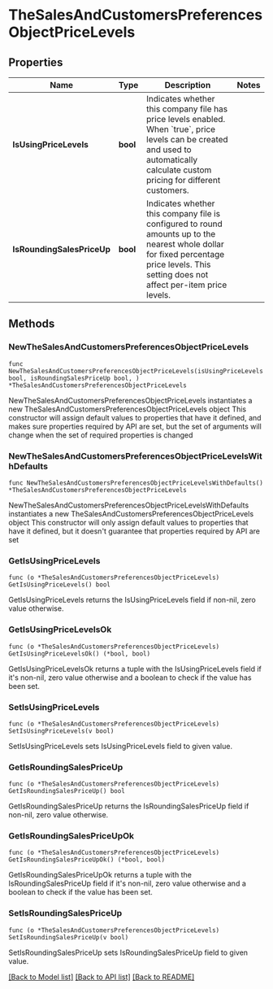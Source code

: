 # TheSalesAndCustomersPreferencesObjectPriceLevels

## Properties

Name | Type | Description | Notes
------------ | ------------- | ------------- | -------------
**IsUsingPriceLevels** | **bool** | Indicates whether this company file has price levels enabled. When &#x60;true&#x60;, price levels can be created and used to automatically calculate custom pricing for different customers. | 
**IsRoundingSalesPriceUp** | **bool** | Indicates whether this company file is configured to round amounts up to the nearest whole dollar for fixed percentage price levels. This setting does not affect per-item price levels. | 

## Methods

### NewTheSalesAndCustomersPreferencesObjectPriceLevels

`func NewTheSalesAndCustomersPreferencesObjectPriceLevels(isUsingPriceLevels bool, isRoundingSalesPriceUp bool, ) *TheSalesAndCustomersPreferencesObjectPriceLevels`

NewTheSalesAndCustomersPreferencesObjectPriceLevels instantiates a new TheSalesAndCustomersPreferencesObjectPriceLevels object
This constructor will assign default values to properties that have it defined,
and makes sure properties required by API are set, but the set of arguments
will change when the set of required properties is changed

### NewTheSalesAndCustomersPreferencesObjectPriceLevelsWithDefaults

`func NewTheSalesAndCustomersPreferencesObjectPriceLevelsWithDefaults() *TheSalesAndCustomersPreferencesObjectPriceLevels`

NewTheSalesAndCustomersPreferencesObjectPriceLevelsWithDefaults instantiates a new TheSalesAndCustomersPreferencesObjectPriceLevels object
This constructor will only assign default values to properties that have it defined,
but it doesn't guarantee that properties required by API are set

### GetIsUsingPriceLevels

`func (o *TheSalesAndCustomersPreferencesObjectPriceLevels) GetIsUsingPriceLevels() bool`

GetIsUsingPriceLevels returns the IsUsingPriceLevels field if non-nil, zero value otherwise.

### GetIsUsingPriceLevelsOk

`func (o *TheSalesAndCustomersPreferencesObjectPriceLevels) GetIsUsingPriceLevelsOk() (*bool, bool)`

GetIsUsingPriceLevelsOk returns a tuple with the IsUsingPriceLevels field if it's non-nil, zero value otherwise
and a boolean to check if the value has been set.

### SetIsUsingPriceLevels

`func (o *TheSalesAndCustomersPreferencesObjectPriceLevels) SetIsUsingPriceLevels(v bool)`

SetIsUsingPriceLevels sets IsUsingPriceLevels field to given value.


### GetIsRoundingSalesPriceUp

`func (o *TheSalesAndCustomersPreferencesObjectPriceLevels) GetIsRoundingSalesPriceUp() bool`

GetIsRoundingSalesPriceUp returns the IsRoundingSalesPriceUp field if non-nil, zero value otherwise.

### GetIsRoundingSalesPriceUpOk

`func (o *TheSalesAndCustomersPreferencesObjectPriceLevels) GetIsRoundingSalesPriceUpOk() (*bool, bool)`

GetIsRoundingSalesPriceUpOk returns a tuple with the IsRoundingSalesPriceUp field if it's non-nil, zero value otherwise
and a boolean to check if the value has been set.

### SetIsRoundingSalesPriceUp

`func (o *TheSalesAndCustomersPreferencesObjectPriceLevels) SetIsRoundingSalesPriceUp(v bool)`

SetIsRoundingSalesPriceUp sets IsRoundingSalesPriceUp field to given value.



[[Back to Model list]](../README.md#documentation-for-models) [[Back to API list]](../README.md#documentation-for-api-endpoints) [[Back to README]](../README.md)


